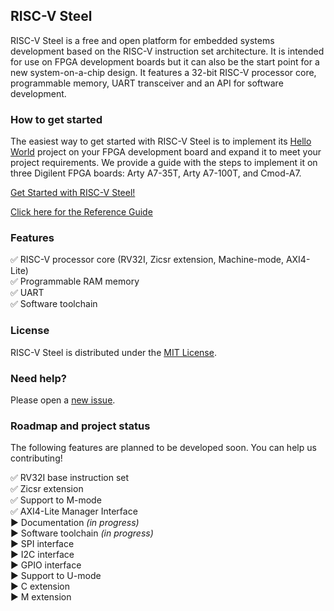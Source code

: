 ## RISC-V Steel

RISC-V Steel is a free and open platform for embedded systems development based on the RISC-V instruction set architecture. It is intended for use on FPGA development boards but it can also be the start point for a new system-on-a-chip design. It features a 32-bit RISC-V processor core, programmable memory, UART transceiver and an API for software development.

### How to get started

The easiest way to get started with RISC-V Steel is to implement its [Hello World](https://github.com/riscv-steel/riscv-steel/tree/main/hello-world) project on your FPGA development board and expand it to meet your project requirements. We provide a guide with the steps to implement it on three Digilent FPGA boards: Arty A7-35T, Arty A7-100T, and Cmod-A7.

[Get Started with RISC-V Steel!](https://riscv-steel.github.io/riscv-steel/getting-started/)

[Click here for the Reference Guide](https://riscv-steel.github.io/riscv-steel/hardware-reference/)

### Features 

:white_check_mark: RISC-V processor core (RV32I, Zicsr extension, Machine-mode, AXI4-Lite)  
:white_check_mark: Programmable RAM memory  
:white_check_mark: UART  
:white_check_mark: Software toolchain  

### License

RISC-V Steel is distributed under the [MIT License](LICENSE.md).

### Need help?

Please open a [new issue](https://github.com/riscv-steel/riscv-steel/issues).

### Roadmap and project status

The following features are planned to be developed soon. You can help us contributing!

:white_check_mark: RV32I base instruction set  
:white_check_mark: Zicsr extension  
:white_check_mark: Support to M-mode  
:white_check_mark: AXI4-Lite Manager Interface  
:arrow_forward: Documentation *(in progress)*  
:arrow_forward: Software toolchain *(in progress)*  
:arrow_forward: SPI interface  
:arrow_forward: I2C interface  
:arrow_forward: GPIO interface  
:arrow_forward: Support to U-mode  
:arrow_forward: C extension  
:arrow_forward: M extension  
